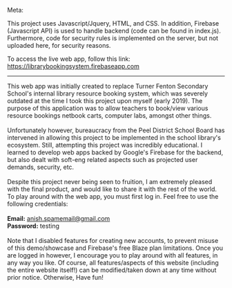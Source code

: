 Meta:

This project uses Javascript/Jquery, HTML, and CSS. In addition, Firebase (Javascript API) is used to handle backend (code can be found in index.js). Furthermore, code for security rules is implemented on the server, but not uploaded here, for security reasons.

To access the live web app, follow this link: https://librarybookingsystem.firebaseapp.com

------------------------------------------------

This web app was initially created to replace Turner Fenton Secondary School's internal library resource booking system, which was severely outdated at the time I took this project upon myself (early 2019). The purpose of this application was to allow teachers to book/view various resource bookings netbook carts, computer labs, amongst other things.<br/><br/>Unfortunately however, bureaucracy from the Peel District School Board has intervened in allowing this project to be implemented in the school library's ecosystem. Still, attempting this project was incredibly educational. I learned to develop web apps backed by Google's Firebase for the backend, but also dealt with soft-eng related aspects such as projected user demands, security, etc. <br/><br/> Despite this project never being seen to fruition, I am extremely pleased with the final product, and would like to share it with the rest of the world. To play around with the web app, you must first log in. Feel free to use the following credentials: <br/><br/><strong>Email:</strong> anish.spamemail@gmail.com <br/> <strong>Password:</strong> testing <br/><br/>Note that I disabled features for creating new accounts, to prevent misuse of this demo/showcase and Firebase's free Blaze plan limitations. Once you are logged in however, I encourage you to play around with all features, in any way you like. Of course, all features/aspects of this website (including the entire website itself!) can be modified/taken down at any time without prior notice. Otherwise, Have fun!
